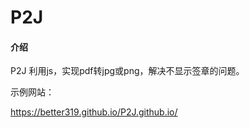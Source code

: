 # P2J

#### 介绍
P2J
利用js，实现pdf转jpg或png，解决不显示签章的问题。

示例网站：

https://better319.github.io/P2J.github.io/
